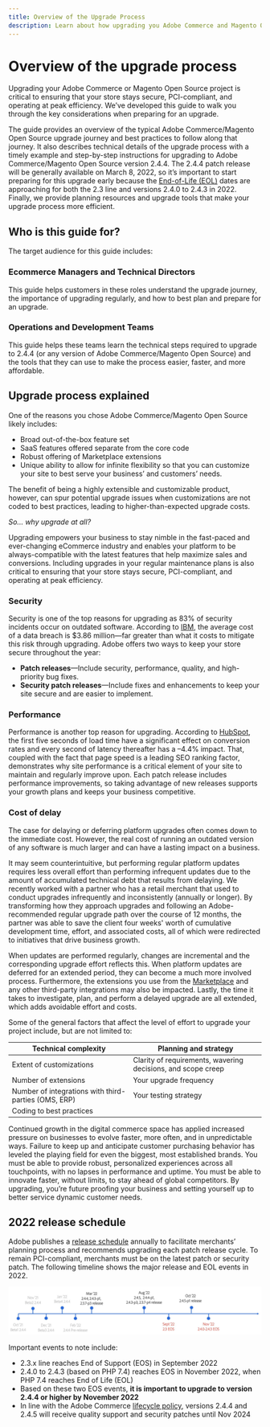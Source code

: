 ```yaml
---
title: Overview of the Upgrade Process
description: Learn about how upgrading you Adobe Commerce and Magento Open Source project helps keep your storefront secure and operating efficiently.
---
```


# Overview of the upgrade process

Upgrading your Adobe Commerce or Magento Open Source project is critical to ensuring that your store stays secure, PCI-compliant, and operating at peak efficiency. We’ve developed this guide to walk you through the key considerations when preparing for an upgrade.

The guide provides an overview of the typical Adobe Commerce/Magento Open Source upgrade journey and best practices to follow along that journey. It also describes technical details of the upgrade process with a timely example and  step-by-step instructions for upgrading to Adobe Commerce/Magento Open Source version 2.4.4. The 2.4.4 patch release will be generally available on March 8, 2022, so it’s important to start preparing for this upgrade early because the [End-of-Life (EOL)](https://devdocs.magento.com/release/lifecycle-policy.html) dates are approaching for both the 2.3 line and versions 2.4.0 to 2.4.3 in 2022. Finally, we provide planning resources and upgrade tools that make your upgrade process more efficient.

## Who is this guide for?

The target audience for this guide includes:

### Ecommerce Managers and Technical Directors

This guide helps customers in these roles understand the upgrade journey, the importance of upgrading regularly, and how to best plan and prepare for an upgrade.

### Operations and Development Teams

This guide helps these teams learn the technical steps required to upgrade to 2.4.4 (or any version of Adobe Commerce/Magento Open Source) and the tools that they can use to make the process easier, faster, and more affordable.

## Upgrade process explained

One of the reasons you chose Adobe Commerce/Magento Open Source likely includes: 

- Broad out-of-the-box feature set
- SaaS features offered separate from the core code
- Robust offering of Marketplace extensions
- Unique ability to allow for infinite flexibility so that you can customize your site to best serve your business’ and customers’ needs.

The benefit of being a highly extensible and customizable product, however, can spur potential upgrade issues when customizations are not coded to best practices, leading to higher-than-expected upgrade costs.

_So... why upgrade at all?_

Upgrading empowers your business to stay nimble in the fast-paced and ever-changing eCommerce industry and enables your platform to be always-compatible with the latest features that help maximize sales and conversions. Including upgrades in your regular maintenance plans is also critical to ensuring that your store stays secure, PCI-compliant, and operating at peak efficiency.

### Security

Security is one of the top reasons for upgrading as 83% of security incidents occur on outdated software. According to [IBM](https://www.ibm.com/security/data-breach), the average cost of a data breach is $3.86 million—far greater than what it costs to mitigate this risk through upgrading. Adobe offers two ways to keep your store secure throughout the year: 

- **Patch releases**—Include security, performance, quality, and high-priority bug fixes.
- **Security patch releases**—Include fixes and enhancements to keep your site secure and are easier to implement.

### Performance

Performance is another top reason for upgrading. According to [HubSpot](https://blog.hubspot.com/marketing/page-load-time-conversion-rates), the first five seconds of load time have a significant effect on conversion rates and every second of latency thereafter has a –4.4% impact. That, coupled with the fact that page speed is a leading SEO ranking factor, demonstrates why site performance is a critical element of your site to maintain and regularly improve upon. Each patch release includes performance improvements, so taking advantage of new releases supports your growth plans and keeps your business competitive.

### Cost of delay

The case for delaying or deferring platform upgrades often comes down to the immediate cost. However, the real cost of running an outdated version of any software is much larger and can have a lasting impact on a business.

It may seem counterintuitive, but performing regular platform updates requires less overall effort than performing infrequent updates due to the amount of accumulated technical debt that results from delaying. We recently worked with a partner who has a retail merchant that used to conduct upgrades infrequently and inconsistently (annually or longer). By transforming how they approach upgrades and following an Adobe-recommended regular upgrade path over the course of 12 months, the partner was able to save the client four weeks' worth of cumulative development time, effort, and associated costs, all of which were redirected to initiatives that drive business growth.
 
When updates are performed regularly, changes are incremental and the corresponding upgrade effort reflects this. When platform updates are deferred for an extended period, they can become a much more involved process. Furthermore, the extensions you use from the [Marketplace](https://marketplace.magento.com/) and any other third-party integrations may also be impacted. Lastly, the time it takes to investigate, plan, and perform a delayed upgrade are all extended, which adds avoidable effort and costs.

Some of the general factors that affect the level of effort to upgrade your project include, but are not limited to:

| Technical complexity                                      | Planning and strategy                                        |
|-----------------------------------------------------------|--------------------------------------------------------------|
| Extent of customizations                                  | Clarity of requirements, wavering decisions, and scope creep |
| Number of extensions                                      | Your upgrade frequency                                       |
| Number of integrations with third-parties (OMS, ERP)      | Your testing strategy                                        |
| Coding to best practices                                  |                                                              |

Continued growth in the digital commerce space has applied increased pressure on businesses to evolve faster, more often, and in unpredictable ways. Failure to keep up and anticipate customer purchasing behavior has leveled the playing field for even the biggest, most established brands. You must be able to provide robust, personalized experiences across all touchpoints, with no lapses in performance and uptime. You must be able to innovate faster, without limits, to stay ahead of global competitors. By upgrading, you’re future proofing your business and setting yourself up to better service dynamic customer needs.

## 2022 release schedule

Adobe publishes a [release schedule](https://devdocs.magento.com/release/) annually to facilitate merchants’ planning process and recommends upgrading each patch release cycle. To remain PCI-compliant, merchants must be on the latest patch or security patch. The following timeline shows the major release and EOL events in 2022.

![](../assets/upgrade-guide/2022-release-timeline.jpg)
 
Important events to note include:

- 2.3.x line reaches End of Support (EOS) in September 2022
- 2.4.0 to 2.4.3 (based on PHP 7.4) reaches EOS in November 2022, when PHP 7.4 reaches End of Life (EOL)
- Based on these two EOS events, **it is important to upgrade to version 2.4.4 or higher by November 2022** 
- In line with the Adobe Commerce [lifecycle policy](https://devdocs.magento.com/release/lifecycle-policy.html), versions 2.4.4 and 2.4.5 will receive quality support and security patches until Nov 2024
